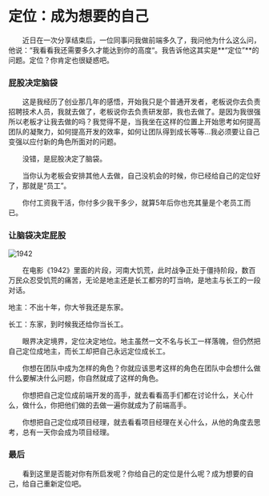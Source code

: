 # 定位：成为想要的自己

　　近日在一次分享结束后，一位同事问我做前端多久了，我问他为什么这么问，他说：“我看看我还需要多久才能达到你的高度“。我告诉他这其实是**“定位”**的问题。定位？你肯定也很疑惑吧。

### 屁股决定脑袋

　　这是我经历了创业那几年的感悟，开始我只是个普通开发者，老板说你去负责招聘技术人员，我就去做了，老板说你去负责研发部，我也去做了。是因为我很强所以老板才让我去做的吗？我觉得不是，当我坐在这样的位置上开始思考如何提高团队的凝聚力，如何提高开发的效率，如何让团队得到成长等等…我必须要让自己变强以应付新的角色所面对的问题。

　　没错，是屁股决定了脑袋。

　　当你认为老板会安排其他人去做，自己没机会的时候，你已经给自己的定位好了，那就是“员工”。

　　你付工资我干活，你付多少我干多少，就算5年后你也充其量是个老员工而已。

### 让脑袋决定屁股

![1942](http://img.mp.itc.cn/upload/20170622/156cc48aa06346d0ad49cbc773456b00_th.jpg)

　　在电影《1942》里面的片段，河南大饥荒，此时战争正处于僵持阶段，数百万民众忍受饥荒的痛苦，无论是地主还是长工都穷的叮当响，是地主与长工的一段对话。

地主：不出十年，你大爷我还是东家。

长工：东家，到时候我还给你当长工。

　　眼界决定境界，定位决定地位。地主虽然一文不名与长工一样落魄，但仍然把自己定位成地主，而长工却把自己永远定位成长工。

　　你想在团队中成为怎样的角色？你就应该思考这样的角色在团队中会想什么做什么要解决什么问题，你自然就成了这样的角色。

　　你想把自己定位成前端开发的高手，就去看看高手们都在讨论什么，关心什么，做什么，你把他们做的去做一遍你就成为了前端高手。

　　你想把自己定位成项目经理，就去看看项目经理在关心什么，从他的角度去思考，总有一天你会成为项目经理。

### 最后

　　看到这里是否能对你有所启发呢？你给自己的定位是什么呢？成为想要的自己，给自己重新定位吧。